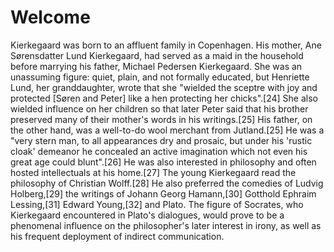# Welcome

Kierkegaard was born to an affluent family in Copenhagen. His mother, Ane Sørensdatter Lund Kierkegaard, had served as a maid in the household before marrying his father, Michael Pedersen Kierkegaard. She was an unassuming figure: quiet, plain, and not formally educated, but Henriette Lund, her granddaughter, wrote that she "wielded the sceptre with joy and protected [Søren and Peter] like a hen protecting her chicks".[24] She also wielded influence on her children so that later Peter said that his brother preserved many of their mother's words in his writings.[25] His father, on the other hand, was a well-to-do wool merchant from Jutland.[25] He was a "very stern man, to all appearances dry and prosaic, but under his 'rustic cloak' demeanor he concealed an active imagination which not even his great age could blunt".[26] He was also interested in philosophy and often hosted intellectuals at his home.[27] The young Kierkegaard read the philosophy of Christian Wolff.[28] He also preferred the comedies of Ludvig Holberg,[29] the writings of Johann Georg Hamann,[30] Gotthold Ephraim Lessing,[31] Edward Young,[32] and Plato. The figure of Socrates, who Kierkegaard encountered in Plato's dialogues, would prove to be a phenomenal influence on the philosopher's later interest in irony, as well as his frequent deployment of indirect communication. 
